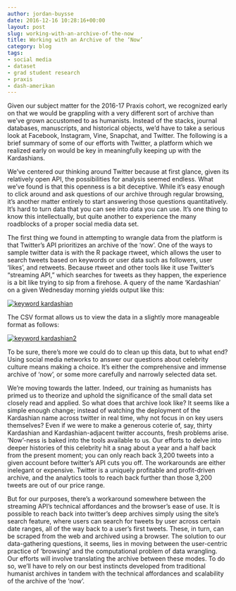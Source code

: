```yaml
---
author: jordan-buysse
date: 2016-12-16 10:28:16+00:00
layout: post
slug: working-with-an-archive-of-the-now
title: Working with an Archive of the ‘Now’
category: blog
tags:
- social media
- dataset
- grad student research
- praxis
- dash-amerikan
---
```


Given our subject matter for the 2016-17 Praxis cohort, we recognized early on that we would be grappling with a very different sort of archive than we’ve grown accustomed to as humanists. Instead of the stacks, journal databases, manuscripts, and historical objects, we’d have to take a serious look at Facebook, Instagram, Vine, Snapchat, and Twitter. The following is a brief summary of some of our efforts with Twitter, a platform which we realized early on would be key in meaningfully keeping up with the Kardashians.

We’ve centered our thinking around Twitter because at first glance, given its relatively open API, the possibilities for analysis seemed endless. What we’ve found is that this openness is a bit deceptive. While it’s easy enough to click around and ask questions of our archive through regular browsing, it’s another matter entirely to start answering those questions quantitatively. It’s hard to turn data that you can see into data you can use. It’s one thing to know this intellectually, but quite another to experience the many roadblocks of a proper social media data set.

The first thing we found in attempting to wrangle data from the platform is that Twitter’s API prioritizes an archive of the ‘now’. One of the ways to sample twitter data is with the R package rtweet, which allows the user to search tweets based on keywords or user data such as followers, user ‘likes’, and retweets. Because rtweet and other tools like it use Twitter’s “streaming API,” which searches for tweets as they happen, the experience is a bit like trying to sip from a firehose. A query of the name ‘Kardashian’ on a given Wednesday morning yields output like this:

[![keyword kardashian](http://static.scholarslab.org/wp-content/uploads/2016/12/keyword-kardashian.bmp)](http://static.scholarslab.org/wp-content/uploads/2016/12/keyword-kardashian.bmp)

The CSV format allows us to view the data in a slightly more manageable format as follows:

[![keyword kardashian2](http://static.scholarslab.org/wp-content/uploads/2016/12/keyword-kardashian2.bmp)](http://static.scholarslab.org/wp-content/uploads/2016/12/keyword-kardashian2.bmp)

To be sure, there’s more we could do to clean up this data, but to what end? Using social media networks to answer our questions about celebrity culture means making a choice. It’s either the comprehensive and immense archive of ‘now’, or some more carefully and narrowly selected data set.

We’re moving towards the latter. Indeed, our training as humanists has primed us to theorize and uphold the significance of the small data set closely read and applied. So what does that archive look like? It seems like a simple enough change; instead of watching the deployment of the Kardashian name across twitter in real time, why not focus in on key users themselves? Even if we were to make a generous coterie of, say, thirty Kardashian and Kardashian-adjacent twitter accounts, fresh problems arise. ‘Now’-ness is baked into the tools available to us. Our efforts to delve into deeper histories of this celebrity hit a snag about a year and a half back from the present moment; you can only reach back 3,200 tweets into a given account before twitter’s API cuts you off. The workarounds are either inelegant or expensive. Twitter is a uniquely profitable and profit-driven archive, and the analytics tools to reach back further than those 3,200 tweets are out of our price range.

But for our purposes, there’s a workaround somewhere between the streaming API’s technical affordances and the browser’s ease of use. It is possible to reach back into twitter’s deep archives simply using the site’s search feature, where users can search for tweets by user across certain date ranges, all of the way back to a user’s first tweets. These, in turn, can be scraped from the web and archived using a browser. The solution to our data-gathering questions, it seems, lies in moving between the user-centric practice of ‘browsing’ and the computational problem of data wrangling. Our efforts will involve translating the archive between these modes. To do so, we’ll have to rely on our best instincts developed from traditional humanist archives in tandem with the technical affordances and scalability of the archive of the ‘now’.
